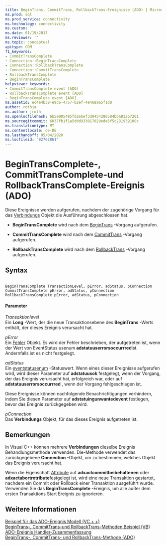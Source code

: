 ```yaml
---
title: BeginTrans, CommitTrans, RollbackTrans-Ereignisse (ADO) | Microsoft-Dokumentation
ms.prod: sql
ms.prod_service: connectivity
ms.technology: connectivity
ms.custom: ''
ms.date: 01/19/2017
ms.reviewer: ''
ms.topic: conceptual
apitype: COM
f1_keywords:
- CommitTransComplete
- Connection::BeginTransComplete
- Connection::RollbackTransComplete
- Connection::CommitTransComplete
- RollbackTransComplete
- BeginTransComplete
helpviewer_keywords:
- CommitTransComplete event [ADO]
- RollbackTransComplete event [ADO]
- BeginTransComplete event [ADO]
ms.assetid: ec4e4b38-e9c6-4757-b2ef-4e468ae5f1d8
author: rothja
ms.author: jroth
ms.openlocfilehash: 6b5e005485fd2ebef3d9454286584bba03267201
ms.sourcegitcommit: 6037fb1f1a5ddd933017029eda5f5c281939100c
ms.translationtype: MT
ms.contentlocale: de-DE
ms.lasthandoff: 05/04/2020
ms.locfileid: "82762861"
---
```

# <a name="begintranscomplete-committranscomplete-and-rollbacktranscomplete-events-ado"></a>BeginTransComplete-, CommitTransComplete-und RollbackTransComplete-Ereignis (ADO)
Diese Ereignisse werden aufgerufen, nachdem der zugehörige Vorgang für das [Verbindungs](../../../ado/reference/ado-api/connection-object-ado.md) Objekt die Ausführung abgeschlossen hat.  
  
-   **BeginTransComplete** wird nach dem [BeginTrans](../../../ado/reference/ado-api/begintrans-committrans-and-rollbacktrans-methods-ado.md) -Vorgang aufgerufen.  
  
-   **CommitTransComplete** wird nach dem [CommitTrans](../../../ado/reference/ado-api/begintrans-committrans-and-rollbacktrans-methods-ado.md) -Vorgang aufgerufen.  
  
-   **RollbackTransComplete** wird nach dem [RollbackTrans](../../../ado/reference/ado-api/begintrans-committrans-and-rollbacktrans-methods-ado.md) -Vorgang aufgerufen.  
  
## <a name="syntax"></a>Syntax  
  
```  
  
BeginTransComplete TransactionLevel, pError, adStatus, pConnection  
CommitTransComplete pError, adStatus, pConnection  
RollbackTransComplete pError, adStatus, pConnection  
```  
  
#### <a name="parameters"></a>Parameter  
 *Transaktionlevel*  
 Ein **Long** -Wert, der die neue Transaktionsebene des **BeginTrans** -Werts enthält, der dieses Ereignis verursacht hat.  
  
 *pError*  
 Ein [Fehler](../../../ado/reference/ado-api/error-object.md) Objekt. Es wird der Fehler beschrieben, der aufgetreten ist, wenn der Wert von EventStatus usenum **adstatuuserrorsoccurrred**ist. Andernfalls ist es nicht festgelegt.  
  
 *adStatus*  
 Ein [eventstatusenum](../../../ado/reference/ado-api/eventstatusenum.md) -Statuswert. Wenn eines dieser Ereignisse aufgerufen wird, wird dieser Parameter auf **adstatuusok** festgelegt, wenn der Vorgang, der das Ereignis verursacht hat, erfolgreich war, oder auf **adstatuuserrorsoccurrred** , wenn der Vorgang fehlgeschlagen ist.  
  
 Diese Ereignisse können nachfolgende Benachrichtigungen verhindern, indem Sie diesen Parameter auf **adstatuingunwantedevent** festlegen, bevor das Ereignis zurückgegeben wird.  
  
 *pConnection*  
 Das **Verbindungs** Objekt, für das dieses Ereignis aufgetreten ist.  
  
## <a name="remarks"></a>Bemerkungen  
 In Visual C++ können mehrere **Verbindungen** dieselbe Ereignis Behandlungsmethode verwenden. Die-Methode verwendet das zurückgegebene **Connection** -Objekt, um zu bestimmen, welches Objekt das Ereignis verursacht hat.  
  
 Wenn die Eigenschaft [Attribute](../../../ado/reference/ado-api/attributes-property-ado.md) auf **adxactcommitbeibehaltenen** oder **adxactabortretribute**festgelegt ist, wird eine neue Transaktion gestartet, nachdem ein Commit oder Rollback einer Transaktion ausgeführt wurde. Verwenden Sie das **BeginTransComplete** -Ereignis, um alle außer dem ersten Transaktions Start Ereignis zu ignorieren.  
  
## <a name="see-also"></a>Weitere Informationen  
 [Beispiel für das ADO-Ereignis Modell (VC + +)](../../../ado/reference/ado-api/ado-events-model-example-vc.md)   
 [BeginTrans-, CommitTrans-und RollbackTrans-Methoden Beispiel (VB)](../../../ado/reference/ado-api/begintrans-committrans-and-rollbacktrans-methods-example-vb.md)   
 [ADO-Ereignis Handler-Zusammenfassung](../../../ado/guide/data/ado-event-handler-summary.md)   
 [BeginTrans-, CommitTrans- und RollbackTrans-Methode (ADO)](../../../ado/reference/ado-api/begintrans-committrans-and-rollbacktrans-methods-ado.md)
